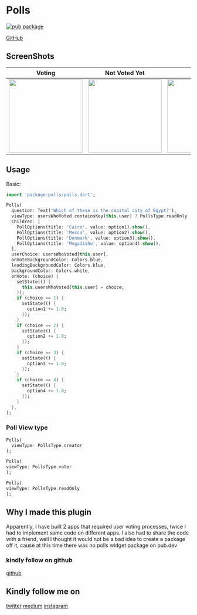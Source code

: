 # Polls

[![pub package](https://img.shields.io/badge/pub-0.1.7-brightgreen)](https://pub.dev/packages/polls)


[GitHub](https://github.com/samuelezedi/polls)

## ScreenShots

| Voting | Not Voted Yet | Voted |
| ------------- | ------------- | ------------- |
| <image width="200" src="https://raw.githubusercontent.com/samuelezedi/polls/master/example/assets/3.gif"> | <image width="200" src="https://raw.githubusercontent.com/samuelezedi/polls/master/example/assets/1.jpeg"> | <image width="200" src="https://raw.githubusercontent.com/samuelezedi/polls/master/example/assets/2.jpeg"> |


## Usage

Basic:

```dart
import 'package:polls/polls.dart';
```

```dart
Polls(
  question: Text('Which of these is the capital city of Egypt?'),
  viewType: usersWhoVoted.containsKey(this.user) ? PollsType.readOnly : this.user == this.creator ? PollsType.creator : PollsType.voter,
  children: [
    PollOptions(title: 'Cairo', value: option1).show(),
    PollOptions(title: 'Mecca', value: option2).show(),
    PollOptions(title: 'Denmark', value: option3).show(),
    PollOptions(title: 'Mogadishu', value: option4).show(),
  ],
  userChoice: usersWhoVoted[this.user],
  onVoteBackgroundColor: Colors.blue,
  leadingBackgroundColor: Colors.blue,
  backgroundColor: Colors.white,
  onVote: (choice) {
    setState(() {
      this.usersWhoVoted[this.user] = choice;
    });
    if (choice == 1) {
      setState(() {
        option1 += 1.0;
      });
    }
    if (choice == 2) {
      setState(() {
        option2 += 1.0;
      });
    }
    if (choice == 3) {
      setState(() {
        option3 += 1.0;
      });
    }
    if (choice == 4) {
      setState(() {
        option4 += 1.0;
      });
    }
  },
);
```

### Poll View type

```dart
Polls(
  viewType: PollsType.creator
);
```

```dart
Polls(
viewType: PollsType.voter
);
```


```dart
Polls(
viewType: PollsType.readOnly
);
```


## Why I made this plugin

Apparently, I have built 2 apps that required user voting processes, twice I had to implement same code on different apps.
I also had to share the code with a friend, well I thought it would not be a bad idea to create a package off it, cause at this
time there was no polls widget package on pub.dev

### kindly follow on github
[github](https://github.com/samuelezedi)

## Kindly follow me on
[twitter](https://twitter.com/samuelezedi)
[medium](https://medium.com/@samuelezedi)
[instagram](https://instagram.com/samuelezedi)